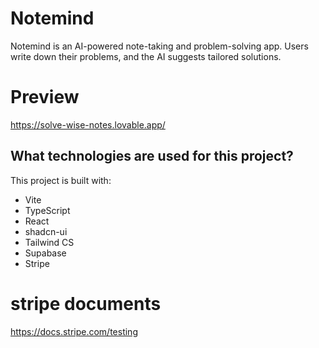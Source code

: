 # Notemind 

Notemind is an AI-powered note-taking and problem-solving app. Users write down their problems, and the AI suggests tailored solutions.

# Preview 
https://solve-wise-notes.lovable.app/

## What technologies are used for this project?

This project is built with:

- Vite
- TypeScript
- React
- shadcn-ui
- Tailwind CS
- Supabase
- Stripe

# stripe documents 
https://docs.stripe.com/testing
